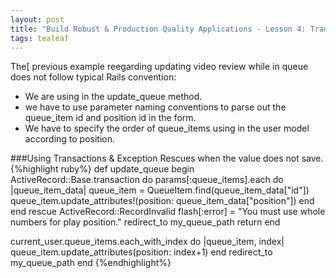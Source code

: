 ```yaml
---
layout: post
title: "Build Robust & Production Quality Applications - Lesson 4: Transactions & Exception Resues"
tags: tealeaf
---
```


The[ previous example reegarding updating video review while in queue does not follow typical Rails convention:
- We are using in the update_queue method.
- we have to use parameter naming conventions to parse out the queue_item id and
position id in the form.
- We have to specify the order of queue_items using in the user model according to position.


###Using Transactions & Exception Rescues when the value does not save.
{%highlight ruby%}
def update_queue
  begin
    ActiveRecord::Base.transaction do
      params[:queue_items].each do |queue_item_data|
        queue_item = QueueItem.find(queue_item_data["id"])
        queue_item.update_attributes!(position: queue_item_data["position"])
      end
    end
  rescue ActiveRecord::RecordInvalid
    flash[:error] = "You must use whole numbers for play position."
    redirect_to my_queue_path
    return
  end

  current_user.queue_items.each_with_index do |queue_item, index|
    queue_item.update_attributes(position: index+1)
  end
  redirect_to my_queue_path
end
{%endhighlight%}
